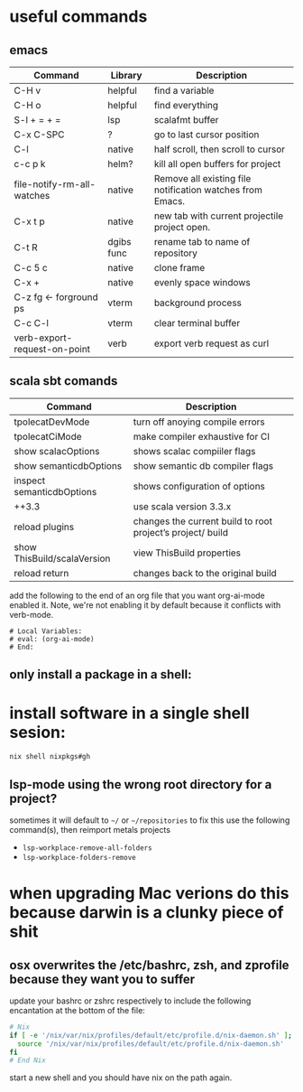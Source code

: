 # useful commands
## emacs

| Command       | Library      | Description                                                          |
|---------------|--------------|----------------------------------------------------------------------|
| C-H v                        | helpful   | find a variable                                          |
| C-H o                        | helpful   | find everything                                          |
| S-l + = + =                  | lsp       | scalafmt buffer                                          |
| C-x C-SPC                    | ?         |  go to last cursor position                              |
| C-l                          | native    |  half scroll, then scroll to cursor                      |
| c-c p k                      | helm?     | kill all open buffers for project                        |
| file-notify-rm-all-watches   | native    |Remove all existing file notification watches from Emacs. |
| C-x t p                      | native    |new tab with current projectile project open.             |
| C-t R                        | dgibs func| rename tab to name of repository                         |
| C-c 5 c                      | native    | clone frame                                              |
| C-x +                        | native    | evenly space windows                                     |
| C-z  fg <- forground ps      | vterm     | background process                                       |
| C-c C-l                      | vterm     | clear terminal buffer                                    |
| verb-export-request-on-point | verb      | export verb request as curl                              |

## scala sbt comands
| Command                     |  Description                                                |
|-----------------------------|-------------------------------------------------------------|
| tpolecatDevMode             | turn off anoying compile errors                             |
| tpolecatCiMode              | make compiler exhaustive for CI                             |
| show scalacOptions          | shows scalac compiiler flags                                |
| show semanticdbOptions      | show semantic db compiler flags                             |
| inspect semanticdbOptions   | shows configuration of options                              |
| ++3.3                       | use scala version 3.3.x                                     | 
| reload plugins              | changes the current build to root project’s project/ build  |
| show ThisBuild/scalaVersion | view ThisBuild properties                                   |
| reload return               | changes back to the original build                          |


add the following to the end of an org file that you want org-ai-mode enabled it. Note, we're not enabling it by default because it conflicts with verb-mode. 
```
# Local Variables:
# eval: (org-ai-mode)
# End:
```

## only install a package in a shell:

# install software in a single shell sesion:
`nix shell nixpkgs#gh`

## lsp-mode using the wrong root directory for a project?
sometimes it will default to `~/` or `~/repositories` to fix this use the following command(s), then reimport metals projects
- `lsp-workplace-remove-all-folders`
- `lsp-workplace-folders-remove`

# when upgrading Mac verions do this because darwin is a clunky piece of shit
## osx overwrites the /etc/bashrc, zsh, and zprofile because they want you to suffer

update your bashrc or zshrc respectively to include the following encantation at the bottom of the file:

```bash
# Nix
if [ -e '/nix/var/nix/profiles/default/etc/profile.d/nix-daemon.sh' ]; then
  source '/nix/var/nix/profiles/default/etc/profile.d/nix-daemon.sh'
fi
# End Nix
```

start a new shell and you should have nix on the path again.


